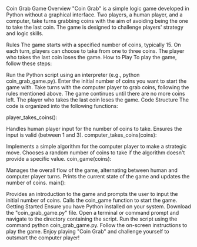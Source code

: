 Coin Grab Game
Overview
"Coin Grab" is a simple logic game developed in Python without a graphical interface. Two players, a human player, and a computer, take turns grabbing coins with the aim of avoiding being the one to take the last coin. The game is designed to challenge players' strategy and logic skills.

Rules
The game starts with a specified number of coins, typically 15.
On each turn, players can choose to take from one to three coins.
The player who takes the last coin loses the game.
How to Play
To play the game, follow these steps:

Run the Python script using an interpreter (e.g., python coin_grab_game.py).
Enter the initial number of coins you want to start the game with.
Take turns with the computer player to grab coins, following the rules mentioned above.
The game continues until there are no more coins left.
The player who takes the last coin loses the game.
Code Structure
The code is organized into the following functions:

player_takes_coins():

Handles human player input for the number of coins to take.
Ensures the input is valid (between 1 and 3).
computer_takes_coins(coins):

Implements a simple algorithm for the computer player to make a strategic move.
Chooses a random number of coins to take if the algorithm doesn't provide a specific value.
coin_game(coins):

Manages the overall flow of the game, alternating between human and computer player turns.
Prints the current state of the game and updates the number of coins.
main():

Provides an introduction to the game and prompts the user to input the initial number of coins.
Calls the coin_game function to start the game.
Getting Started
Ensure you have Python installed on your system.
Download the "coin_grab_game.py" file.
Open a terminal or command prompt and navigate to the directory containing the script.
Run the script using the command python coin_grab_game.py.
Follow the on-screen instructions to play the game.
Enjoy playing "Coin Grab" and challenge yourself to outsmart the computer player!
